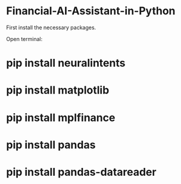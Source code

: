 # Financial-AI-Assistant-in-Python

First install the necessary packages.

Open terminal:

 # pip install neuralintents
  
 # pip install matplotlib 
  
 # pip install mplfinance
  
 # pip install pandas
  
 # pip install pandas-datareader
  
